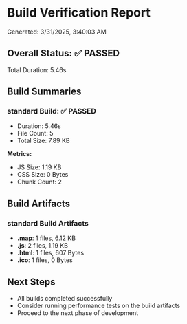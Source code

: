 # Build Verification Report

Generated: 3/31/2025, 3:40:03 AM

## Overall Status: ✅ PASSED

Total Duration: 5.46s

## Build Summaries

### standard Build: ✅ PASSED

- Duration: 5.46s
- File Count: 5
- Total Size: 7.89 KB

**Metrics:**
- JS Size: 1.19 KB
- CSS Size: 0 Bytes
- Chunk Count: 2

## Build Artifacts

### standard Build Artifacts

- **.map**: 1 files, 6.12 KB
- **.js**: 2 files, 1.19 KB
- **.html**: 1 files, 607 Bytes
- **.ico**: 1 files, 0 Bytes

## Next Steps

- All builds completed successfully
- Consider running performance tests on the build artifacts
- Proceed to the next phase of development
